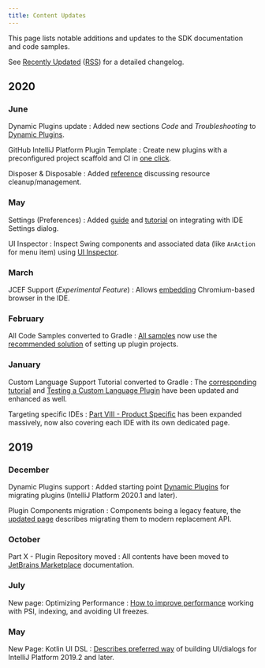```yaml
---
title: Content Updates
---
```


This page lists notable additions and updates to the SDK documentation and code samples.

See [Recently Updated](/recently_updated.md) ([RSS](https://github.com/JetBrains/intellij-sdk-docs/commits/master.atom)) for a detailed changelog.

## 2020

### June

Dynamic Plugins update
: Added new sections _Code_ and _Troubleshooting_ to [Dynamic Plugins](/basics/plugin_structure/dynamic_plugins.md).

GitHub IntelliJ Platform Plugin Template
: Create new plugins with a preconfigured project scaffold and CI in [one click](/tutorials/github_template.md).

Disposer & Disposable
: Added [reference](/basics/disposers.md) discussing resource cleanup/management.

### May

Settings (Preferences)
: Added [guide](/reference_guide/settings_guide.md) and [tutorial](/tutorials/settings_tutorial.md) on integrating with IDE Settings dialog.

UI Inspector
: Inspect Swing components and associated data (like `AnAction` for menu item) using [UI Inspector](/reference_guide/internal_actions/internal_ui_inspector.md).

### March

JCEF Support (_Experimental Feature_)
: Allows [embedding](/reference_guide/jcef.md) Chromium-based browser in the IDE.

### February

All Code Samples converted to Gradle
: [All samples](https://github.com/JetBrains/intellij-sdk-docs/tree/master/code_samples) now use the [recommended solution](/tutorials/build_system.md) of setting up plugin projects.

### January

Custom Language Support Tutorial converted to Gradle
: The [corresponding tutorial](/tutorials/custom_language_support_tutorial.md) and [Testing a Custom Language Plugin](/tutorials/writing_tests_for_plugins.md) have been updated and enhanced as well.

Targeting specific IDEs
: [Part VIII - Product Specific](/basics/getting_started/plugin_compatibility.md) has been expanded massively, now also covering each IDE with its own dedicated page.

## 2019

### December

Dynamic Plugins support
: Added starting point [Dynamic Plugins](/basics/plugin_structure/dynamic_plugins.md) for migrating plugins (IntelliJ Platform 2020.1 and later).

Plugin Components migration
: Components being a legacy feature, the [updated page](/basics/plugin_structure/plugin_components.md) describes migrating them to modern replacement API.

### October

Part X - Plugin Repository moved
: All contents have been moved to [JetBrains Marketplace](https://plugins.jetbrains.com/docs/marketplace/about-marketplace.html) documentation.

### July

New page: Optimizing Performance
: [How to improve performance](/reference_guide/performance/performance.md) working with PSI, indexing, and avoiding UI freezes.

### May

New Page: Kotlin UI DSL
: [Describes preferred way](/user_interface_components/kotlin_ui_dsl.md) of building UI/dialogs for IntelliJ Platform 2019.2 and later.